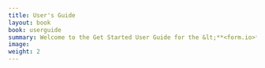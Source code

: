 ```yaml
---
title: User's Guide
layout: book
book: userguide
summary: Welcome to the Get Started User Guide for the &lt;**<form.io>**&gt; platform.  Here you will find summary information regarding the main elements of our platform, and how you can use it to create your own applications. Let’s get started!
image:
weight: 2
---
```

